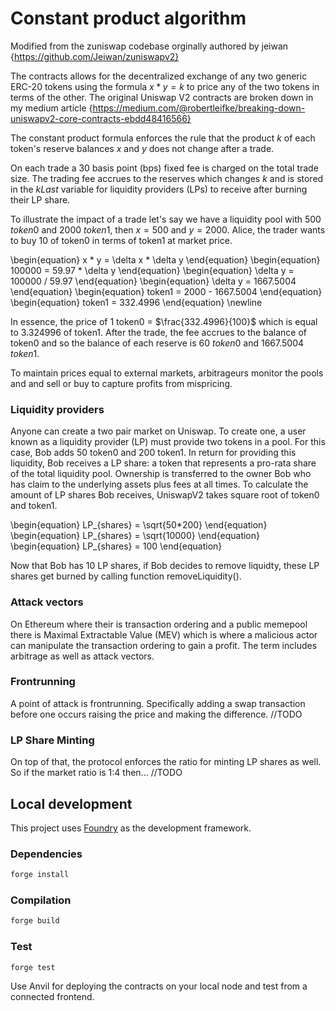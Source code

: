 # Constant product algorithm 

Modified from the zuniswap codebase orginally authored by jeiwan {https://github.com/Jeiwan/zuniswapv2}

The contracts allows for the decentralized exchange of any two generic ERC-20 tokens using the formula $x * y = k$ to price any of the two tokens in terms of the other. The original Uniswap V2 contracts are broken down in my medium article {https://medium.com/@robertleifke/breaking-down-uniswapv2-core-contracts-ebdd48416566}

The constant product formula enforces the rule that the product $k$ of each token's reserve balances $x$ and $y$ does not change after a trade.

On each trade a 30 basis point (bps) fixed fee is charged on the total trade size. The trading fee accrues to the reserves which changes $k$ and is stored in the $kLast$ variable for liquidity providers (LPs) to receive after burning their LP share. 

To illustrate the impact of a trade let's say we have a liquidity pool with 500 $token0$ and 2000 $token1$, then $x = 500$ and $y = 2000$. Alice, the trader wants to buy 10 of token0 in terms of token1 at market price.  

\begin{equation}
    x * y = \delta x * \delta y
\end{equation}
\begin{equation}
    100000 = 59.97 * \delta y
\end{equation}
\begin{equation}
    \delta y = 100000 / 59.97
\end{equation}
\begin{equation}
    \delta y = 1667.5004
\end{equation}
\begin{equation}
    token1 = 2000 - 1667.5004
\end{equation}
\begin{equation}
    token1 = 332.4996
\end{equation}
\newline

In essence, the price of 1 token0 = $\frac{332.4996}{100}$ which is equal to 3.324996 of token1. After the trade, the fee accrues to the balance of token0 and so the balance of each reserve is 60 $token0$ and 1667.5004 $token1$. 

To maintain prices equal to external markets, arbitrageurs monitor the pools and and sell or buy to capture profits from mispricing. 

### Liquidity providers

Anyone can create a two pair market on Uniswap. To create one, a user known as a liquidity provider (LP) must provide two tokens in a pool. For this case, Bob adds 50 token0 and 200 token1. In return for providing this liquidity, Bob receives a LP share: a token that represents a pro-rata share of the total liquidity pool. Ownership is transferred to the owner Bob who has claim to the underlying assets plus fees at all times. To calculate the amount of LP shares Bob receives, UniswapV2 takes square root of token0 and token1. 

\begin{equation}
    LP_{shares} = \sqrt{50*200}
\end{equation}
\begin{equation}
    LP_{shares} = \sqrt{10000}
\end{equation}
\begin{equation}
    LP_{shares} = 100
\end{equation}

Now that Bob has 10 LP shares, if Bob decides to remove liquidty, these LP shares get burned by calling function removeLiquidity(). 
 
### Attack vectors

On Ethereum where their is transaction ordering and a public memepool there is Maximal Extractable Value (MEV) which is where a malicious actor can manipulate the transaction ordering to gain a profit. The term includes arbitrage as well as attack vectors. 

### Frontrunning

A point of attack is frontrunning. Specifically adding a swap transaction before one occurs raising the price and making the difference. //TODO

### LP Share Minting

On top of that, the protocol enforces the ratio for minting LP shares as well. So if the market ratio is 1:4 then... //TODO

## Local development

This project uses [Foundry](https://github.com/foundry-rs/foundry) as the development framework.

### Dependencies

```bash
forge install
```

### Compilation

```bash
forge build
```

### Test

```bash
forge test
```

Use Anvil for deploying the contracts on your local node and test from a connected frontend.
